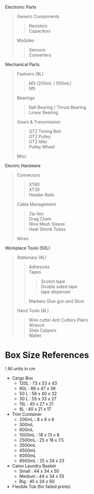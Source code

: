 
Electronic Parts
> Generic Components  
>> Resistors  
>> Capacitors
>
> Modules  
>> Sensors  
>> Converters  

Mechanical Parts  
> Fastners (8L)
>> M3 (200mL / 550mL)  
>> M5  
>> 
>
> Bearings  
>> Ball Bearing / Thrust Bearing  
>> Linear Bearing  
>
> Gears & Transmission  
>> GT2 Timing Belt   
>> GT2 Pulley  
>> GT2 Idler  
>> Pulley Wheel   
> 
> Misc  

Electric Hardware  
> Connectors  
>> XT60  
>> XT30  
>> Header Rails  
> 
> Cable Management  
>> Zip ties  
>> Drag Chain   
>> Wire Mesh Sleeve    
>> Heat Shrink Tubes   
>
> Wires

Workplace Tools (50L)
> Stationary  (8L)
>> Adhesives  
>> Tapes  
>>> Scotch tape  
>>> Double sided tape  
>>> tape dispenser  
>>
>> Markers
>> Glue gun and Stick 
>
> Hand Tools (8L)
>> Wire cutter
>> Anti Cutters
>> Pliers  
>> Wrench  
>> Slide Calipers   
>> Mallet  


# Box Size References 
! All units in cm
- Cargo Box
  - 120L : 73 x 53 x 43  
  - 80L  : 66 x 47 x 38
  - 50 L : 58 x 40 x 32
  - 30 L : 55 x 33 x 27
  - 15L  : 45 x 27 x 21
  - 8L   : 40 x 21 x 17
- Trim Container
  - 200mL : 8 x 8 x 6
  - 300mL
  - 600mL
  - 1000mL : 18 x 13 x 8
  - 2500mL : 25 x 18 x 7.5
  - 3500mL
  - 4500mL
  - 6000mL
  - 8500mL : 25 x 24 x 23   
- Caino Laundry Basket
  - Small  : 44 x 34 x 50
  - Medium : 44 x 34 x 55
  - Big    : 45 x 34 x 60 
- Flexible Tub (for failed prints)
